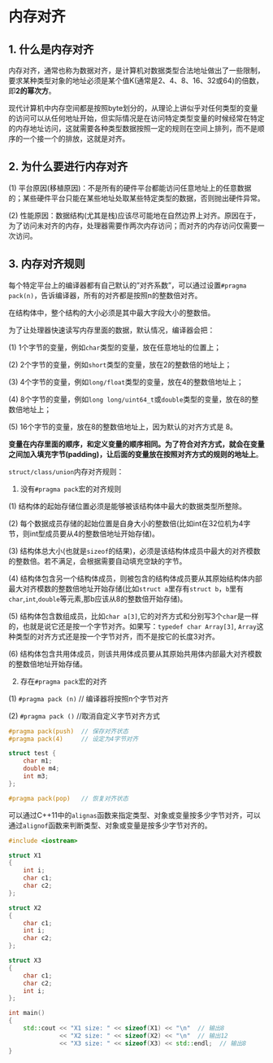 # 内存对齐

## 1. 什么是内存对齐

内存对齐，通常也称为数据对齐，是计算机对数据类型合法地址做出了一些限制，要求某种类型对象的地址必须是某个值K(通常是2、4、8、16、32或64)的倍数，即**2的幂次方**。

现代计算机中内存空间都是按照byte划分的，从理论上讲似乎对任何类型的变量的访问可以从任何地址开始，但实际情况是在访问特定类型变量的时候经常在特定的内存地址访问，这就需要各种类型数据按照一定的规则在空间上排列，而不是顺序的一个接一个的排放，这就是对齐。

## 2. 为什么要进行内存对齐

(1) 平台原因(移植原因)：不是所有的硬件平台都能访问任意地址上的任意数据的；某些硬件平台只能在某些地址处取某些特定类型的数据，否则抛出硬件异常。

(2) 性能原因：数据结构(尤其是栈)应该尽可能地在自然边界上对齐。原因在于，为了访问未对齐的内存，处理器需要作两次内存访问；而对齐的内存访问仅需要一次访问。

## 3. 内存对齐规则

每个特定平台上的编译器都有自己默认的”对齐系数”，可以通过设置`#pragma pack(n)`，告诉编译器，所有的对齐都是按照n的整数倍对齐。

在结构体中，整个结构的大小必须是其中最大字段大小的整数倍。

为了让处理器快速读写内存里面的数据，默认情况，编译器会把：

(1) 1个字节的变量，例如`char`类型的变量，放在任意地址的位置上；

(2) 2个字节的变量，例如`short`类型的变量，放在2的整数倍的地址上；

(3) 4个字节的变量，例如`long/float`类型的变量，放在4的整数倍地址上；

(4) 8个字节的变量，例如`long long/uint64_t`或`double`类型的变量，放在8的整数倍地址上；

(5) 16个字节的变量，放在8的整数倍地址上，因为默认的对齐方式是 8。

**变量在内存里面的顺序，和定义变量的顺序相同。为了符合对齐方式，就会在变量之间加入填充字节(padding)，让后面的变量放在按照对齐方式的规则的地址上**。

`struct/class/union`内存对齐规则：

1. 没有`#pragma pack`宏的对齐规则

(1) 结构体的起始存储位置必须是能够被该结构体中最大的数据类型所整除。

(2) 每个数据成员存储的起始位置是自身大小的整数倍(比如int在32位机为4字节，则int型成员要从4的整数倍地址开始存储)。

(3) 结构体总大小(也就是`sizeof`的结果)，必须是该结构体成员中最大的对齐模数的整数倍。若不满足，会根据需要自动填充空缺的字节。

(4) 结构体包含另一个结构体成员，则被包含的结构体成员要从其原始结构体内部最大对齐模数的整数倍地址开始存储(比如`struct a`里存有`struct b`，`b`里有`char`,`int`,`double`等元素,那b应该从8的整数倍开始存储)。

(5) 结构体包含数组成员，比如`char a[3]`,它的对齐方式和分别写3个`char`是一样的，也就是说它还是按一个字节对齐。如果写：`typedef char Array[3]`, `Array`这种类型的对齐方式还是按一个字节对齐，而不是按它的长度3对齐。

(6) 结构体包含共用体成员，则该共用体成员要从其原始共用体内部最大对齐模数的整数倍地址开始存储。

2. 存在`#pragma pack`宏的对齐

(1) `#pragma pack (n)` // 编译器将按照n个字节对齐 

(2) `#pragma pack ()` //取消自定义字节对齐方式

```c++
#pragma pack(push)  // 保存对齐状态
#pragma pack(4)     // 设定为4字节对齐

struct test {
    char m1;
    double m4;
    int m3;
};

#pragma pack(pop)   // 恢复对齐状态
```



可以通过C++11中的`alignas`函数来指定类型、对象或变量按多少字节对齐，可以通过`alignof`函数来判断类型、对象或变量是按多少字节对齐的。

```c++
#include <iostream>

struct X1
{
    int i;
    char c1;
    char c2;
};

struct X2
{
    char c1;
    int i;
    char c2;
};

struct X3
{
    char c1;
    char c2;
    int i;
};

int main()
{
    std::cout << "X1 size: " << sizeof(X1) << "\n"  // 输出8
              << "X2 size: " << sizeof(X2) << "\n"  // 输出12
              << "X3 size: " << sizeof(X3) << std::endl;  // 输出8
}
```